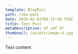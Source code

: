 ```yaml
---
template: BlogPost
path: /new-post
date: 2020-02-01T06:15:50.738Z
title: Test Post
metaDescription: df sdf df
thumbnail: /assets/image-4.jpg
---
```

Test content
